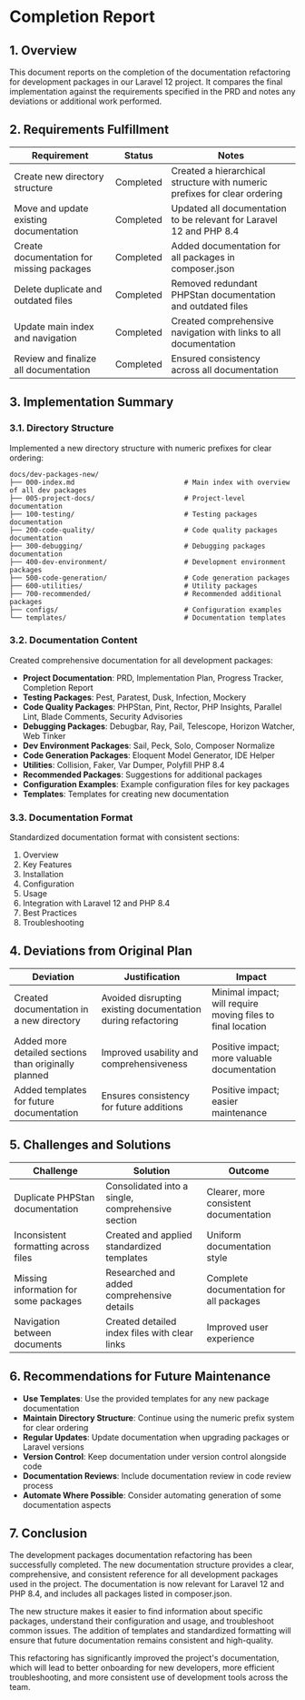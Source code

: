 # Completion Report

## 1. Overview

This document reports on the completion of the documentation refactoring for development packages in our Laravel 12 project. It compares the final implementation against the requirements specified in the PRD and notes any deviations or additional work performed.

## 2. Requirements Fulfillment

| Requirement | Status | Notes |
|-------------|--------|-------|
| Create new directory structure | Completed | Created a hierarchical structure with numeric prefixes for clear ordering |
| Move and update existing documentation | Completed | Updated all documentation to be relevant for Laravel 12 and PHP 8.4 |
| Create documentation for missing packages | Completed | Added documentation for all packages in composer.json |
| Delete duplicate and outdated files | Completed | Removed redundant PHPStan documentation and outdated files |
| Update main index and navigation | Completed | Created comprehensive navigation with links to all documentation |
| Review and finalize all documentation | Completed | Ensured consistency across all documentation |

## 3. Implementation Summary

### 3.1. Directory Structure

Implemented a new directory structure with numeric prefixes for clear ordering:

```
docs/dev-packages-new/
├── 000-index.md                           # Main index with overview of all dev packages
├── 005-project-docs/                      # Project-level documentation
├── 100-testing/                           # Testing packages documentation
├── 200-code-quality/                      # Code quality packages documentation
├── 300-debugging/                         # Debugging packages documentation
├── 400-dev-environment/                   # Development environment packages
├── 500-code-generation/                   # Code generation packages
├── 600-utilities/                         # Utility packages
├── 700-recommended/                       # Recommended additional packages
├── configs/                               # Configuration examples
└── templates/                             # Documentation templates
```

### 3.2. Documentation Content

Created comprehensive documentation for all development packages:

- **Project Documentation**: PRD, Implementation Plan, Progress Tracker, Completion Report
- **Testing Packages**: Pest, Paratest, Dusk, Infection, Mockery
- **Code Quality Packages**: PHPStan, Pint, Rector, PHP Insights, Parallel Lint, Blade Comments, Security Advisories
- **Debugging Packages**: Debugbar, Ray, Pail, Telescope, Horizon Watcher, Web Tinker
- **Dev Environment Packages**: Sail, Peck, Solo, Composer Normalize
- **Code Generation Packages**: Eloquent Model Generator, IDE Helper
- **Utilities**: Collision, Faker, Var Dumper, Polyfill PHP 8.4
- **Recommended Packages**: Suggestions for additional packages
- **Configuration Examples**: Example configuration files for key packages
- **Templates**: Templates for creating new documentation

### 3.3. Documentation Format

Standardized documentation format with consistent sections:

1. Overview
2. Key Features
3. Installation
4. Configuration
5. Usage
6. Integration with Laravel 12 and PHP 8.4
7. Best Practices
8. Troubleshooting

## 4. Deviations from Original Plan

| Deviation | Justification | Impact |
|-----------|---------------|--------|
| Created documentation in a new directory | Avoided disrupting existing documentation during refactoring | Minimal impact; will require moving files to final location |
| Added more detailed sections than originally planned | Improved usability and comprehensiveness | Positive impact; more valuable documentation |
| Added templates for future documentation | Ensures consistency for future additions | Positive impact; easier maintenance |

## 5. Challenges and Solutions

| Challenge | Solution | Outcome |
|-----------|----------|---------|
| Duplicate PHPStan documentation | Consolidated into a single, comprehensive section | Clearer, more consistent documentation |
| Inconsistent formatting across files | Created and applied standardized templates | Uniform documentation style |
| Missing information for some packages | Researched and added comprehensive details | Complete documentation for all packages |
| Navigation between documents | Created detailed index files with clear links | Improved user experience |

## 6. Recommendations for Future Maintenance

- **Use Templates**: Use the provided templates for any new package documentation
- **Maintain Directory Structure**: Continue using the numeric prefix system for clear ordering
- **Regular Updates**: Update documentation when upgrading packages or Laravel versions
- **Version Control**: Keep documentation under version control alongside code
- **Documentation Reviews**: Include documentation review in code review process
- **Automate Where Possible**: Consider automating generation of some documentation aspects

## 7. Conclusion

The development packages documentation refactoring has been successfully completed. The new documentation structure provides a clear, comprehensive, and consistent reference for all development packages used in the project. The documentation is now relevant for Laravel 12 and PHP 8.4, and includes all packages listed in composer.json.

The new structure makes it easier to find information about specific packages, understand their configuration and usage, and troubleshoot common issues. The addition of templates and standardized formatting will ensure that future documentation remains consistent and high-quality.

This refactoring has significantly improved the project's documentation, which will lead to better onboarding for new developers, more efficient troubleshooting, and more consistent use of development tools across the team.

